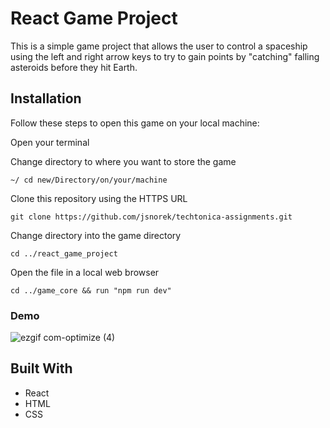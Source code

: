 # React Game Project

This is a simple game project that allows the user to control a spaceship using the left and right arrow keys to try to gain points by "catching" falling asteroids before they hit Earth.

## Installation

Follow these steps to open this game on your local machine:

Open your terminal

Change directory to where you want to store the game

```
~/ cd new/Directory/on/your/machine
```

Clone this repository using the HTTPS URL

```
git clone https://github.com/jsnorek/techtonica-assignments.git
```

Change directory into the game directory

```
cd ../react_game_project
```

Open the file in a local web browser

```
cd ../game_core && run "npm run dev"
```
### Demo
![ezgif com-optimize (4)](https://github.com/user-attachments/assets/0d3430fd-f2e6-4e76-997a-a3de6614524e)

## Built With
- React
- HTML
- CSS
